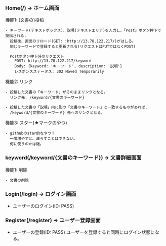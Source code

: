 

### Home(/) -> ホーム画面

  機能1: (文書の)投稿

    - キーワード(テキストボックス)、説明(テキストエリア)を入力し、「Post」ボタン押下で投稿される.  
      投稿後、画面のリロード(GET: :http://13.78.122.217/)がはしる。  
      同じキーワードで登録すると更新される(リクエストはPUTではなくPOST)

      Postボタン押下時のリクエスト
        POST: http://13.78.122.217/keyword
        Body: {keyword: 'キーワード', description: '説明'}
        レスポンスステータス: 302 Moved Temporarily


  機能2: リンク

    - 投稿した文書の「キーワード」がそのままリンクとなる。
      リンク先: /keyword/{文書のキーワード}

    - 投稿した文書の「説明」内に別の「文書のキーワード」と一致するものがあれば、
      /keyword/{文書のキーワード} 先へのリンクとなる。

  機能3: スター(★マークのやつ)

    - githubのstar的なやつ？
      一度増やすと、減らすことはできない。
      何に使うのかは謎。


### keyword(/keyword/{文書のキーワード}) -> 文書詳細画面

  機能1: 削除
  
    - 文書の削除


### Login(/login) -> ログイン画面

  - ユーザーのログイン(ID: PASS)

### Register(/register) -> ユーザー登録画面

  - ユーザーの登録(ID: PASS)
    ユーザーを登録すると同時にログイン状態になる。
